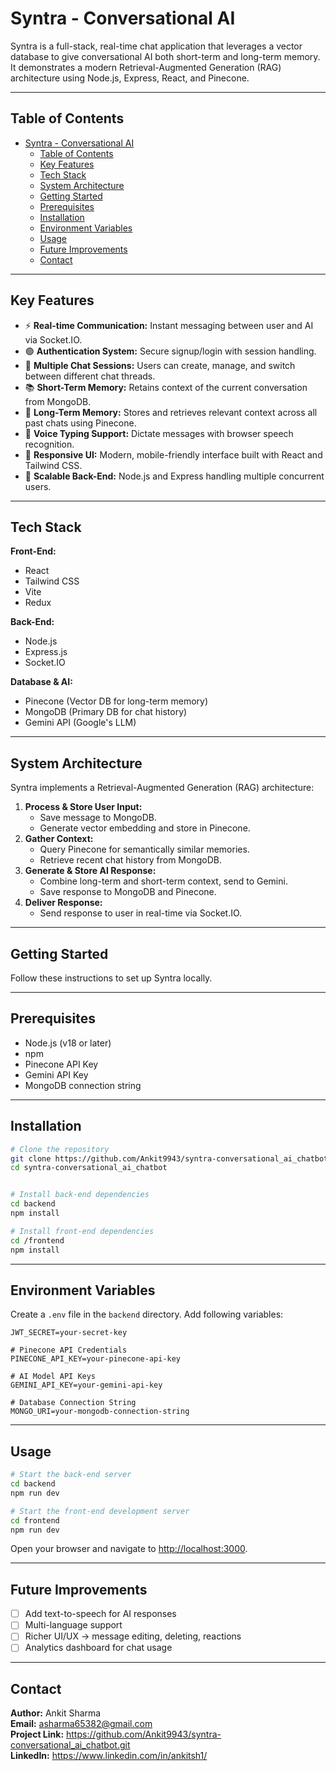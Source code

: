 # Syntra - Conversational AI

Syntra is a full-stack, real-time chat application that leverages a vector database to give conversational AI both short-term and long-term memory. It demonstrates a modern Retrieval-Augmented Generation (RAG) architecture using Node.js, Express, React, and Pinecone.

---

## Table of Contents

- [Syntra - Conversational AI](#syntra---conversational-ai)
  - [Table of Contents](#table-of-contents)
  - [Key Features](#key-features)
  - [Tech Stack](#tech-stack)
  - [System Architecture](#system-architecture)
  - [Getting Started](#getting-started)
  - [Prerequisites](#prerequisites)
  - [Installation](#installation)
  - [Environment Variables](#environment-variables)
  - [Usage](#usage)
  - [Future Improvements](#future-improvements)
  - [Contact](#contact)

---

## Key Features

- ⚡ **Real-time Communication:** Instant messaging between user and AI via Socket.IO.
- 🟢 **Authentication System:** Secure signup/login with session handling.
- 💬 **Multiple Chat Sessions:** Users can create, manage, and switch between different chat threads.
- 📚 **Short-Term Memory:** Retains context of the current conversation from MongoDB.
- 🧠 **Long-Term Memory:** Stores and retrieves relevant context across all past chats using Pinecone.
- 🎤 **Voice Typing Support:** Dictate messages with browser speech recognition.
- 📱 **Responsive UI:** Modern, mobile-friendly interface built with React and Tailwind CSS.
- 🔐 **Scalable Back-End:** Node.js and Express handling multiple concurrent users.

---

## Tech Stack

**Front-End:**

- React
- Tailwind CSS
- Vite
- Redux

**Back-End:**

- Node.js
- Express.js
- Socket.IO

**Database & AI:**

- Pinecone (Vector DB for long-term memory)
- MongoDB (Primary DB for chat history)
- Gemini API (Google's LLM)

---

## System Architecture

Syntra implements a Retrieval-Augmented Generation (RAG) architecture:

1. **Process & Store User Input:**
   - Save message to MongoDB.
   - Generate vector embedding and store in Pinecone.
2. **Gather Context:**
   - Query Pinecone for semantically similar memories.
   - Retrieve recent chat history from MongoDB.
3. **Generate & Store AI Response:**
   - Combine long-term and short-term context, send to Gemini.
   - Save response to MongoDB and Pinecone.
4. **Deliver Response:**
   - Send response to user in real-time via Socket.IO.

---

## Getting Started

Follow these instructions to set up Syntra locally.

---

## Prerequisites

- Node.js (v18 or later)
- npm
- Pinecone API Key
- Gemini API Key
- MongoDB connection string

---

## Installation

```bash
# Clone the repository
git clone https://github.com/Ankit9943/syntra-conversational_ai_chatbot.git
cd syntra-conversational_ai_chatbot


# Install back-end dependencies
cd backend
npm install

# Install front-end dependencies
cd /frontend
npm install
```

---

## Environment Variables

Create a `.env` file in the `backend` directory. Add following variables:

```env
JWT_SECRET=your-secret-key

# Pinecone API Credentials
PINECONE_API_KEY=your-pinecone-api-key

# AI Model API Keys
GEMINI_API_KEY=your-gemini-api-key

# Database Connection String
MONGO_URI=your-mongodb-connection-string
```

---

## Usage

```bash
# Start the back-end server
cd backend
npm run dev

# Start the front-end development server
cd frontend
npm run dev
```

Open your browser and navigate to [http://localhost:3000](http://localhost:3000).

---

## Future Improvements

- [ ] Add text-to-speech for AI responses
- [ ] Multi-language support
- [ ] Richer UI/UX → message editing, deleting, reactions
- [ ] Analytics dashboard for chat usage

---

## Contact

**Author:** Ankit Sharma  
**Email:** asharma65382@gmail.com
<br/>
**Project Link:** https://github.com/Ankit9943/syntra-conversational_ai_chatbot.git <br/>
**LinkedIn:** https://www.linkedin.com/in/ankitsh1/
